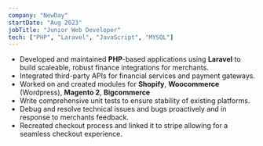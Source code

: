 ```yaml
---
company: "NewDay"
startDate: "Aug 2023"
jobTitle: "Junior Web Developer"
tech: ["PHP", "Laravel", "JavaScript", "MYSQL"]
---
```


- Developed and maintained **PHP**-based applications using **Laravel** to build
  scaleable, robust finance integrations for merchants.
- Integrated third-party APIs for financial services and payment gateways.
- Worked on and created modules for **Shopify**, **Woocommerce** (Wordpress),
  **Magento 2**, **Bigcommerce**
- Write comprehensive unit tests to ensure stability of existing platforms.
- Debug and resolve technical issues and bugs proactively and in response to
  merchants feedback.
- Recreated checkout process and linked it to stripe allowing for a seamless
  checkout experience.
